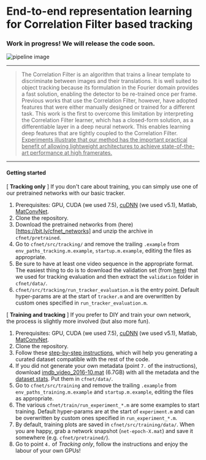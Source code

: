 
# End-to-end representation learning for Correlation Filter based tracking

### Work in progress! We will release the code soon.

![pipeline image][logo]

[logo]: http://www.robots.ox.ac.uk/~luca/cfnet/page1_teaser.jpg "Pipeline image"

- - - -
> The Correlation Filter is an algorithm that trains a linear template to discriminate between images and their translations. It is well suited to object tracking because its formulation in the Fourier domain provides a fast solution, enabling the detector to be re-trained once per frame. Previous works that use the Correlation Filter, however, have adopted features that were either manually designed or trained for a different task. This work is the first to overcome this limitation by interpreting the Correlation Filter learner, which has a closed-form solution, as a differentiable layer in a deep neural network. This enables learning deep features that are tightly coupled to the Correlation Filter. <u>Experiments illustrate that our method has the important practical benefit of allowing lightweight architectures to achieve state-of-the-art performance at high framerates.</u>
- - - -

#### Getting started

[ **Tracking only** ] If you don't care about training, you can simply use one of our pretrained networks with our basic tracker.
  1. Prerequisites: GPU, CUDA (we used 7.5), [cuDNN](https://developer.nvidia.com/cudnn) (we used v5.1), Matlab, [MatConvNet](http://www.vlfeat.org/matconvnet/install/).
  2. Clone the repository.
  3. Download the pretrained networks from (here)[https://bit.ly/cfnet_networks] and unzip the archive in `cfnet/pretrained`.
  4. Go to `cfnet/src/tracking/` and remove the trailing `.example` from `env_paths_tracking.m.example`, `startup.m.example`, editing the files as appropriate.
  5. Be sure to have at least one video sequence in the appropriate format. The easiest thing to do is to download the validation set (from [here](https://bit.ly/cfnet_validation)) that we used for tracking evaluation and then extract the `validation` folder in `cfnet/data/`.
  6. `cfnet/src/tracking/run_tracker_evaluation.m` is the entry point. Default hyper-params are at the start of `tracker.m` and are overwritten by custom ones specified in `run_tracker_evaluation.m`.

 [ **Training and tracking** ] If you prefer to DIY and train your own network, the process is slightly more involved (but also more fun).
  1. Prerequisites: GPU, CUDA (we used 7.5), [cuDNN](https://developer.nvidia.com/cudnn) (we used v5.1), Matlab, [MatConvNet](http://www.vlfeat.org/matconvnet/install/).
  2. Clone the repository.
  3. Follow these [step-by-step instructions](https://github.com/bertinetto/siamese-fc/tree/master/ILSVRC15-curation), which will help you generating a curated dataset compatible with the rest of the code.  
  4. If you did not generate your own metadata (point `7.` of the instructions), download [imdb_video_2016-10.mat](bit.ly/cfnet_imdb_video) (6.7GB) with all the metadata and the [dataset stats](http://bit.ly/imdb_video_stats). Put them in `cfnet/data/`.
  5. Go to `cfnet/src/training` and remove the trailing `.example` from `env_paths_training.m.example` and `startup.m.example`, editing the files as appropriate.
  6. The various `cfnet/train/run_experiment_*.m` are some examples to start training. Default hyper-params are at the start of `experiment.m` and can be overwritten by custom ones specified in `run_experiment_*.m`.
  7. By default, training plots are saved in `cfnet/src/training/data/`. When you are happy, grab a network snapshot (`net-epoch-X.mat`) and save it somewhere (e.g. `cfnet/pretrained/`).
  8. Go to point `4.` of <i>Tracking only</i>, follow the instructions and enjoy the labour of your own GPUs!